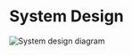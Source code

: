 # System Design

![System design diagram](https://drive.google.com/uc?id=1ua5vLxTxX93mclZPLSvyK0mtkR0rbrj8)
